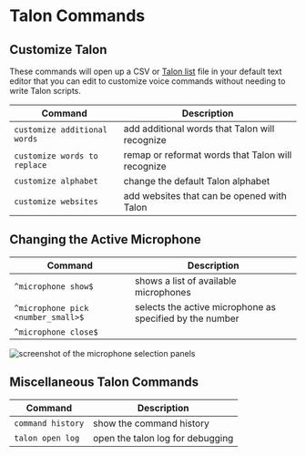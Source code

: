 # Talon Commands

## Customize Talon

These commands will open up a CSV or [Talon list](/docs/Customization/Data%20Files/talon_lists.md) file in your default text editor that you can edit to customize voice commands without needing to write Talon scripts.

| Command                      | Description                                       |
| ---------------------------- | ------------------------------------------------- |
| `customize additional words` | add additional words that Talon will recognize    |
| `customize words to replace` | remap or reformat words that Talon will recognize |
| `customize alphabet`         | change the default Talon alphabet                 |
| `customize websites`         | add websites that can be opened with Talon        |

## Changing the Active Microphone

| Command           | Description                      |
| ----------------- | -------------------------------- |
| `^microphone show$` | shows a list of available microphones       |
| `^microphone pick <number_small>$` | selects the active microphone as specified by the number    |
| `^microphone close$`  |  |

<img src="/img/command_mode/microphone_selection.png/"
    alt="screenshot of the microphone selection panels"
/>


## Miscellaneous Talon Commands

| Command           | Description                      |
| ----------------- | -------------------------------- |
| `command history` | show the command history         |
| `talon open log`  | open the talon log for debugging |

